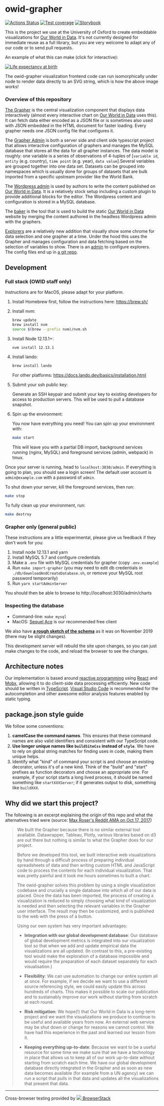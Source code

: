 # owid-grapher

[![Actions Status](https://github.com/owid/owid-grapher/workflows/Continuous%20Integration/badge.svg)](https://github.com/owid/owid-grapher/actions)
[![Test coverage](https://owid.github.io/badges/coverage.svg)](https://owid.github.io/coverage/)
[![Storybook](https://raw.githubusercontent.com/storybookjs/brand/master/badge/badge-storybook.svg)](https://owid.github.io/stories/)

This is the project we use at the University of Oxford to create embeddable visualizations for [Our World in Data](https://ourworldindata.org). It's not currently designed for immediate reuse as a full library, but you are very welcome to adapt any of our code or to send pull requests.

An example of what this can make (click for interactive):

[![Life expectancy at birth](https://ourworldindata.org/grapher/exports/life-expectancy.svg)](https://ourworldindata.org/grapher/life-expectancy)

The owid-grapher visualization frontend code can run isomorphically under node to render data directly to an SVG string, which is how the above image works!

### Overview of this repository

[The Grapher](grapher/) is the central visualization component that displays data interactively (almost every interactive chart on [Our World in Data](https://ourworldindata.org) uses this). It can fetch data either encoded as a JSON file or is sometimes also used with JSON embedded in the HTML document for faster loading. Every grapher needs one JSON config file that configures it.

The [Grapher Admin](adminSiteServer/) is both a server side and client side typescript project that allows interactive configuration of graphers and manages the MySQL database that stores all the data for all grapher instances. The data model is roughly: one variable is a series of observations of 4-tuples of [`variable id`, `entity` (e.g. country), `time point` (e.g. year), `data value`].Several variables are grouped together into one data set. Datasets can be grouped into namespaces which is usually done for groups of datasets that are bulk imported from a specific upstream provider like the World Bank.

The [Wordpress admin](wordpress/) is used by authors to write the content published on [Our World in Data](https://ourworldindata.org). It is a relatively stock setup including a custom plugin to provide additional blocks for the editor. The Wordpress content and configuration is stored in a MySQL database.

The [baker](baker/) is the tool that is used to build the static [Our World in Data](https://ourworldindata.org) website by merging the content authored in the headless Wordpress admin with the graphers.

[Explorers](explorer/) are a relatively new addition that visually show some chrome for data selection and one grapher at a time. Under the hood this uses the Grapher and manages configuration and data fetching based on the selection of variables to show. There is an [admin](explorerAdmin/) to configure explorers. The config files end up in [a git repo](https://github.com/owid/owid-content/tree/master/explorers).

## Development

### Full stack (OWID staff only)

Instructions are for MacOS, please adapt for your platform.

1. Install Homebrew first, follow the instructions here: <https://brew.sh/>

2. Install nvm:

    ```sh
    brew update
    brew install nvm
    source $(brew --prefix nvm)/nvm.sh
    ```

3. Install Node 12.13.1+:

    ```sh
    nvm install 12.13.1
    ```

4. Install lando:

    ```sh
    brew install lando
    ```

    For other platforms: https://docs.lando.dev/basics/installation.html

5. Submit your ssh public key:

    Generate an SSH keypair and submit your key to existing developers for access to production servers. This will be used
    to pull a database snapshot.

6. Spin up the environment:

   You now have everything you need! You can spin up your environment with:

    ```sh
    make start
    ```

    This will leave you with a partial DB import, background services running (nginx, MySQL) and foreground services (admin, webpack) in tmux.

Once your server is running, head to `localhost:3030/admin`. If everything is going to plan, you should see a login screen! The default user account is `admin@example.com` with a password of `admin`.

To shut down your server, kill the foreground services, then run:

```sh
make stop
```

To fully clean up your environment, run:

```sh
make destroy
```

### Grapher only (general public)

These instructions are a little experimental, please give us feedback if they don't work for you:

1. Install node 12.13.1 and yarn
2. Install MySQL 5.7 and configure credentials
3. Make a `.env` file with MySQL credentials for grapher (copy `.env.example`)
4. Run `make import-grapher` (you may need to edit db credentials in `./db/downloadAndCreateDatabase.sh`, or remove your MySQL root password temporarily)
5. Run `yarn startAdminServer`

You should then be able to browse to http://localhost:3030/admin/charts

### Inspecting the database

- Command-line: `make mysql`
- MacOS: [Sequel Ace](https://apps.apple.com/us/app/sequel-ace/id1518036000?mt=12) is our recommended free client

We also have [**a rough sketch of the schema**](https://user-images.githubusercontent.com/1308115/64631358-d920e680-d3ee-11e9-90a7-b45d942a7259.png) as it was on November 2019 (there may be slight changes).

This development server will rebuild the site upon changes, so you can just make changes to the code, and reload the browser to see the changes.

## Architecture notes

Our implementation is based around [reactive programming](https://en.wikipedia.org/wiki/Reactive_programming) using [React](https://reactjs.org/) and [Mobx](http://github.com/mobxjs/mobx), allowing it to do client-side data processing efficiently. New code should be written in [TypeScript](https://www.typescriptlang.org/). [Visual Studio Code](https://code.visualstudio.com/) is recommended for the autocompletion and other awesome editor analysis features enabled by static typing.

## package.json style guide

We follow some conventions:

1. **camelCase the command names**. This ensures that these command names are also valid identifiers and consistent with our TypeScript code.
2. **Use longer unique names like `buildSiteCss` instead of `style`**. We have to rely on global string matches for finding uses in code, making them unique helps.
3. Identify what "kind" of command your script is and choose an existing decorator, unless it's of a new kind. Think of the "build" and "start" prefixes as function decorators and choose an appropriate one. For example, if your script starts a long lived process, it should be named something like `startXXXServer`; if it generates output to disk, something like `buildXXX`.

## Why did we start this project?

The following is an excerpt explaining the origin of this repo and what the alternatives tried were (source: [Max Roser's Reddit AMA on Oct 17, 2017](https://www.reddit.com/r/dataisbeautiful/comments/76yknx/hi_reddit_i_am_max_roser_founder_of_the_online/doicj1j?utm_source=share&utm_medium=web2x&context=3))

> We built the Grapher because there is no similar external tool available. Datawrapper, Tableau, Plotly, various libraries based on d3 are out there but nothing is similar to what the Grapher does for our project.
>
> Before we developed this tool, we built interactive web visualizations by hand through a difficult process of preparing individual spreadsheets of data and then writing custom HTML and JavaScript code to process the contents for each individual visualization. That was pretty painful and it took me hours sometimes to built a chart.
>
> The owid-grapher solves this problem by using a single visualization codebase and crucially a single database into which all of our data is placed. Once the data has been imported, the process of creating a visualization is reduced to simply choosing what kind of visualization is needed and then selecting the relevant variables in the Grapher user interface. The result may then be customized, and is published to the web with the press of a button.
>
> Using our own system has very important advantages:
>
> -   **Integration with our global development database**: Our database of global development metrics is integrated into our visualization tool so that when we add and update empirical data the visualizations are all updated. (In contrast to this, a pre-existing tool would make the exploration of a database impossible and would require the preparation of each dataset separately for each visualisation.)
>
> -   **Flexibility**: We can use automation to change our entire system all at once. For example, if we decide we want to use a different source referencing style, we could easily update this across hundreds of charts. This makes it possible to scale our publication and to sustainably improve our work without starting from scratch at each round.
>
> -   **Risk mitigation**: We hope(!) that Our World in Data is a long-term project and we want the visualizations we produce to continue to be useful and available years from now. An external web service may be shut down or change for reasons we cannot control. We have had this experience in the past and learned our lesson from it.
>
> -   **Keeping everything up-to-date**: Because we want to be a useful resource for some time we make sure that we have a technology in place that allows us to keep all of our work up-to-date without starting from scratch each time. We have our global development database directly integrated in the Grapher and as soon as new data becomes available (for example from a UN agency) we can run a script that pulls in that data and updates all the visualizations that present that data.

---

Cross-browser testing provided by <a href="https://www.browserstack.com"><img src="https://3fxtqy18kygf3on3bu39kh93-wpengine.netdna-ssl.com/wp-content/themes/browserstack/img/bs-logo.svg" /> BrowserStack</a>
